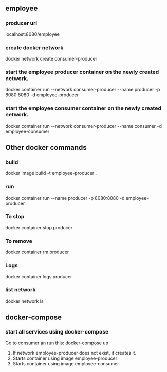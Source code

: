 ## employee

### producer url
localhost:8080/employee

### create docker network 
docker network create consumer-producer

### start the employee producer container on the newly created network.
docker container run --network consumer-producer --name producer -p 8080:8080 -d employee-producer

### start the employee consumer container on the newly created network.
docker container run --network consumer-producer --name consumer -d employee-consumer

## Other docker commands

### build 
docker image build -t employee-producer .
### run 
docker container run --name producer -p 8080:8080 -d employee-producer
### To stop
docker container stop producer
### To remove
docker container rm producer
### Logs
docker container logs producer
### list network
docker network ls

## docker-compose
### start all services using docker-compose
Go to consumer an run this: 
docker-compose up
1. If network employee-producer does not exist, it creates it. 
2. Starts container using image employee-producer  
3. Starts container using image employee-consumer


